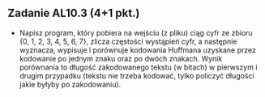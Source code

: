 ## Zadanie AL10.3 (4+1 pkt.) 

- Napisz program, który pobiera na wejściu (z pliku) ciąg cyfr ze zbioru {0, 1, 2, 3, 4, 5, 6, 7}, zlicza częstości wystąpień cyfr, a następnie wyznacza, wypisuje i porównuje kodowania Huffmana uzyskane przez kodowanie po jednym znaku oraz po dwóch znakach. Wynik porównania to długość zakodowanego tekstu (w bitach) w pierwszym i drugim przypadku (tekstu nie trzeba kodować, tylko policzyć długości jakie byłyby po zakodowaniu).
